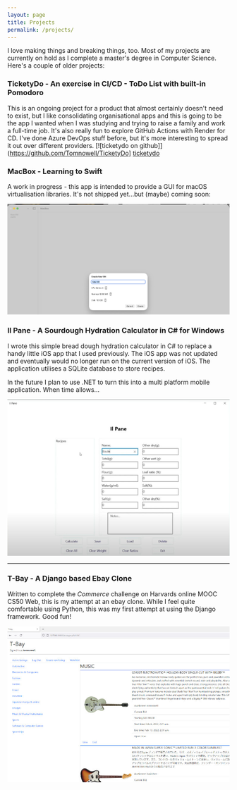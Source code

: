 ```yaml
---
layout: page
title: Projects
permalink: /projects/
---
```


I love making things and breaking things, too. Most of my projects are currently on hold as I complete a master's degree in Computer Science. Here's a couple of older projects:

### TicketyDo - An exercise in CI/CD - ToDo List with built-in Pomodoro
This is an ongoing project for a product that almost certainly doesn't need to exist, but I like consolidating organisational apps and this is going to be the app I wanted when I was studying and trying to raise a family and work a full-time job. It's also really fun to explore GitHub Actions with Render for CD. I've done Azure DevOps stuff before, but it's more interesting to spread it out over different providers.
[![ticketydo on github]](https://github.com/Tomnowell/TicketyDo]
[ticketydo](https://ticketydo.com)


### MacBox - Learning to Swift
A work in progress - this app is intended to provide a GUI for macOS virtualisation libraries. It's not shipped yet...but (maybe) coming soon:

[![MacBox on Github](/images/macBox.webp)](https://github.com/Tomnowell/macbox)

### Il Pane - A Sourdough Hydration Calculator in C# for Windows

I wrote this simple bread dough hydration calculator in C# to replace a handy little iOS app that I used previously. The iOS app was not updated and eventually would no longer run on the current version of iOS. The application utilises a SQLite database to store recipes.

In the future I plan to use .NET to turn this into a multi platform mobile application. When time allows...

[![Il Pane on Github](/images/ilPane.jpg)](https://github.com/Tomnowell/IlPane)

---

### T-Bay - A Django based Ebay Clone

Written to complete the *Commerce* challenge on Harvards online MOOC CS50 Web, this is my attempt at an ebay clone. While I feel quite comfortable using Python, this was my first attempt at using the Django framework. Good fun!

[![T Bay on Github](/images/Tbay.jpg)](https://github.com/Tomnowell/cs50w-commerce)